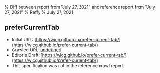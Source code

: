 % Diff between report from "July 27, 2021" and reference report from "July 27, 2021"
% Reffy
% July 27, 2021

## preferCurrentTab

- Initial URL: [https://wicg.github.io/prefer-current-tab/](https://wicg.github.io/prefer-current-tab/)
- Crawled URL: [undefined](undefined)
- Editor's Draft: [https://wicg.github.io/prefer-current-tab/](https://wicg.github.io/prefer-current-tab/)
- This specification was not in the reference crawl report.


